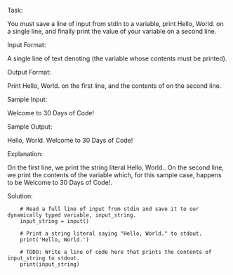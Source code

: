 Task:

You must save a line of input from stdin to a variable, print Hello, World. on a single line, 
and finally print the value of your variable on a second line.

Input Format:

A single line of text denoting  (the variable whose contents must be printed).

Output Format:

Print Hello, World. on the first line, and the contents of  on the second line.

Sample Input:

Welcome to 30 Days of Code!

Sample Output:

Hello, World. 
Welcome to 30 Days of Code!

Explanation:

On the first line, we print the string literal Hello, World.. On the second line, we print the contents of the  variable which, 
for this sample case, happens to be Welcome to 30 Days of Code!. 

Solution:

        # Read a full line of input from stdin and save it to our dynamically typed variable, input_string.
        input_string = input()

        # Print a string literal saying "Hello, World." to stdout.
        print('Hello, World.')

        # TODO: Write a line of code here that prints the contents of input_string to stdout.
        print(input_string)

